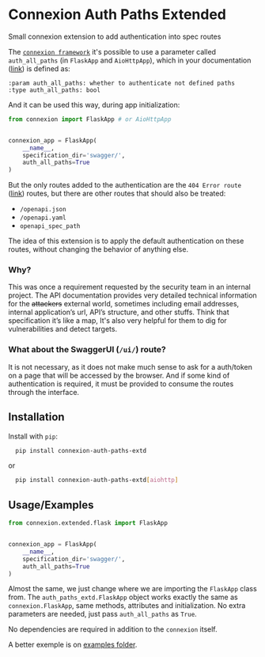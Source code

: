 
# Connexion Auth Paths Extended

Small connexion extension to add authentication into spec routes

The [`connexion framework`](https://github.com/zalando/connexion) it's possible to use a parameter called `auth_all_paths` (in `FlaskApp` and `AioHttpApp`), which in your documentation ([link](https://github.com/zalando/connexion/blob/2066503c5c9f30c2aaf98ad853ff8e16edd64826/connexion/apps/abstract.py#L35)) is defined as:

```text
:param auth_all_paths: whether to authenticate not defined paths
:type auth_all_paths: bool
```

And it can be used this way, during app initialization:

```python
from connexion import FlaskApp # or AioHttpApp


connexion_app = FlaskApp(
    __name__,
    specification_dir='swagger/',
    auth_all_paths=True
)
```

But the only routes added to the authentication are the `404 Error route` ([link](https://github.com/zalando/connexion/blob/2066503c5c9f30c2aaf98ad853ff8e16edd64826/connexion/apis/abstract.py#L121)) routes, but there are other routes that should also be treated:

- `/openapi.json`
- `/openapi.yaml`
- `openapi_spec_path`

The idea of this extension is to apply the default authentication on these routes, without changing the behavior of anything else.

### Why?

This was once a requirement requested by the security team in an internal project. The API documentation provides very detailed technical information for the ~~attackers~~ external world, sometimes including email addresses, internal application’s url, API’s structure, and other stuffs. Think that specification it’s like a map, It's also very helpful for them to dig for vulnerabilities and detect targets.

### What about the SwaggerUI (`/ui/`) route?

It is not necessary, as it does not make much sense to ask for a auth/token on a page that will be accessed by the browser. And if some kind of authentication is required, it must be provided to consume the routes through the interface.

## Installation

Install with `pip`:

```bash
  pip install connexion-auth-paths-extd
```

or

```bash
  pip install connexion-auth-paths-extd[aiohttp]
```

## Usage/Examples

```python
from connexion.extended.flask import FlaskApp


connexion_app = FlaskApp(
    __name__,
    specification_dir='swagger/',
    auth_all_paths=True
)
```

Almost the same, we just change where we are importing the `FlaskApp` class from. The `auth_paths_extd.FlaskApp` object works exactly the same as `connexion.FlaskApp`, same methods, attributes and initialization. No extra parameters are needed, just pass `auth_all_paths` as `True`.

No dependencies are required in addition to the `connexion` itself.

A better exemple is on [examples folder](/example).
